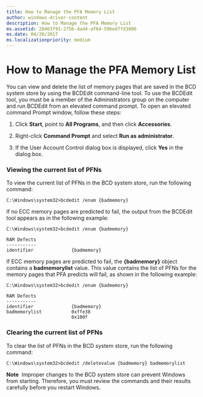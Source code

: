 ```yaml
---
title: How to Manage the PFA Memory List
author: windows-driver-content
description: How to Manage the PFA Memory List
ms.assetid: 28463f91-275b-4ad4-af64-59bed7fd3806
ms.date: 04/20/2017
ms.localizationpriority: medium
---
```


# How to Manage the PFA Memory List


You can view and delete the list of memory pages that are saved in the BCD system store by using the BCDEdit command-line tool. To use the BCDEdit tool, you must be a member of the Administrators group on the computer and run BCDEdit from an elevated command prompt. To open an elevated command Prompt window, follow these steps:

1.  Click **Start**, point to **All Programs**, and then click **Accessories**.

2.  Right-click **Command Prompt** and select **Run as administrator**.

3.  If the User Account Control dialog box is displayed, click **Yes** in the dialog box.

### Viewing the current list of PFNs

To view the current list of PFNs in the BCD system store, run the following command:

``` syntax
C:\Windows\system32>bcdedit /enum {badmemory}
```

If no ECC memory pages are predicted to fail, the output from the BCDEdit tool appears as in the following example:

``` syntax
C:\Windows\system32>bcdedit /enum {badmemory}

RAM Defects
-----------
identifier              {badmemory}
```

If ECC memory pages are predicted to fail, the **{badmemory}** object contains a **badmemorylist** value. This value contains the list of PFNs for the memory pages that PFA predicts will fail, as shown in the following example:

``` syntax
C:\Windows\system32>bcdedit /enum {badmemory}

RAM Defects
-----------
identifier              {badmemory}
badmemorylist           0xffe38
                        0x100f
```

### Clearing the current list of PFNs

To clear the list of PFNs in the BCD system store, run the following command:

``` syntax
C:\Windows\system32>bcdedit /deletevalue {badmemory} badmemorylist
```

**Note**  Improper changes to the BCD system store can prevent Windows from starting. Therefore, you must review the commands and their results carefully before you restart Windows.

 

 

 




